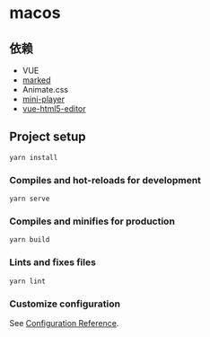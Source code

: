 # macos

## 依赖
* VUE
* [marked](https://github.com/markedjs/marked)
* Animate.css
* [mini-player](https://github.com/muhammederdem/mini-player)
* [vue-html5-editor](https://github.com/PeakTai/vue-html5-editor)

## Project setup
```
yarn install
```

### Compiles and hot-reloads for development
```
yarn serve
```

### Compiles and minifies for production
```
yarn build
```

### Lints and fixes files
```
yarn lint
```

### Customize configuration
See [Configuration Reference](https://cli.vuejs.org/config/).
